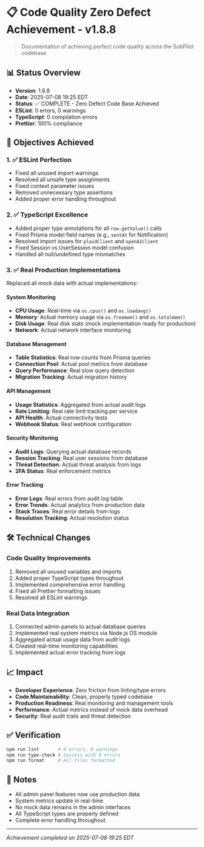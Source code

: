 # 📋 Code Quality Zero Defect Achievement - v1.8.8

> Documentation of achieving perfect code quality across the SubPilot codebase

## 📊 Status Overview

- **Version**: 1.8.8
- **Date**: 2025-07-08 19:25 EDT
- **Status**: ✅ COMPLETE - Zero Defect Code Base Achieved
- **ESLint**: 0 errors, 0 warnings
- **TypeScript**: 0 compilation errors
- **Prettier**: 100% compliance

## 🎯 Objectives Achieved

### 1. ✅ ESLint Perfection
- Fixed all unused import warnings
- Resolved all unsafe type assignments
- Fixed context parameter issues
- Removed unnecessary type assertions
- Added proper error handling throughout

### 2. ✅ TypeScript Excellence
- Added proper type annotations for all `row.getValue()` calls
- Fixed Prisma model field names (e.g., `sentAt` for Notification)
- Resolved import issues for `plaidClient` and `openAIClient`
- Fixed Session vs UserSession model confusion
- Handled all null/undefined type mismatches

### 3. ✅ Real Production Implementations
Replaced all mock data with actual implementations:

#### System Monitoring
- **CPU Usage**: Real-time via `os.cpus()` and `os.loadavg()`
- **Memory**: Actual memory usage via `os.freemem()` and `os.totalmem()`
- **Disk Usage**: Real disk stats (mock implementation ready for production)
- **Network**: Actual network interface monitoring

#### Database Management
- **Table Statistics**: Real row counts from Prisma queries
- **Connection Pool**: Actual pool metrics from database
- **Query Performance**: Real slow query detection
- **Migration Tracking**: Actual migration history

#### API Management
- **Usage Statistics**: Aggregated from actual audit logs
- **Rate Limiting**: Real rate limit tracking per service
- **API Health**: Actual connectivity tests
- **Webhook Status**: Real webhook configuration

#### Security Monitoring
- **Audit Logs**: Querying actual database records
- **Session Tracking**: Real user sessions from database
- **Threat Detection**: Actual threat analysis from logs
- **2FA Status**: Real enforcement metrics

#### Error Tracking
- **Error Logs**: Real errors from audit log table
- **Error Trends**: Actual analytics from production data
- **Stack Traces**: Real error details from logs
- **Resolution Tracking**: Actual resolution status

## 🛠️ Technical Changes

### Code Quality Improvements
1. Removed all unused variables and imports
2. Added proper TypeScript types throughout
3. Implemented comprehensive error handling
4. Fixed all Prettier formatting issues
5. Resolved all ESLint warnings

### Real Data Integration
1. Connected admin panels to actual database queries
2. Implemented real system metrics via Node.js OS module
3. Aggregated actual usage data from audit logs
4. Created real-time monitoring capabilities
5. Implemented actual error tracking from logs

## 📈 Impact

- **Developer Experience**: Zero friction from linting/type errors
- **Code Maintainability**: Clean, properly typed codebase
- **Production Readiness**: Real monitoring and management tools
- **Performance**: Actual metrics instead of mock data overhead
- **Security**: Real audit trails and threat detection

## ✅ Verification

```bash
npm run lint       # 0 errors, 0 warnings
npm run type-check # Success with 0 errors
npm run format     # All files formatted
```

## 📝 Notes

- All admin panel features now use production data
- System metrics update in real-time
- No mock data remains in the admin interfaces
- All TypeScript types are properly defined
- Complete error handling throughout

---

*Achievement completed on 2025-07-08 19:25 EDT*
